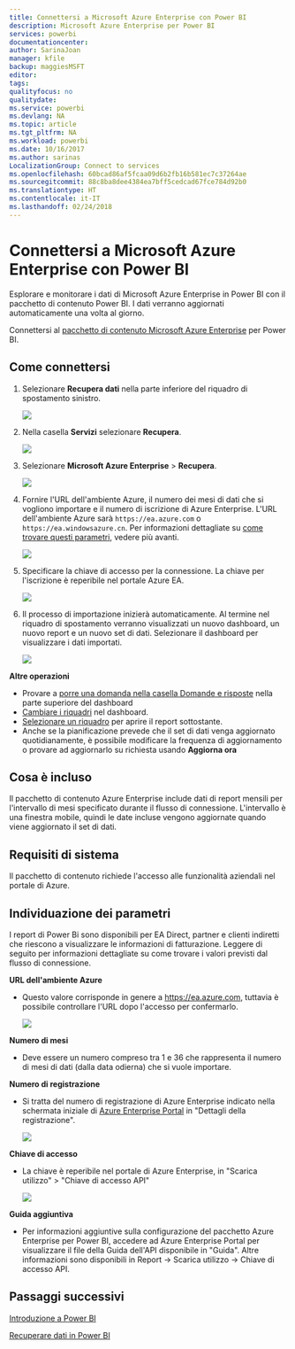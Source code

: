 ```yaml
---
title: Connettersi a Microsoft Azure Enterprise con Power BI
description: Microsoft Azure Enterprise per Power BI
services: powerbi
documentationcenter: 
author: SarinaJoan
manager: kfile
backup: maggiesMSFT
editor: 
tags: 
qualityfocus: no
qualitydate: 
ms.service: powerbi
ms.devlang: NA
ms.topic: article
ms.tgt_pltfrm: NA
ms.workload: powerbi
ms.date: 10/16/2017
ms.author: sarinas
LocalizationGroup: Connect to services
ms.openlocfilehash: 60bcad86af5fcaa09d6b2fb16b581ec7c37264ae
ms.sourcegitcommit: 88c8ba8dee4384ea7bff5cedcad67fce784d92b0
ms.translationtype: HT
ms.contentlocale: it-IT
ms.lasthandoff: 02/24/2018
---
```

# <a name="connect-to-microsoft-azure-enterprise-with-power-bi"></a>Connettersi a Microsoft Azure Enterprise con Power BI
Esplorare e monitorare i dati di Microsoft Azure Enterprise in Power BI con il pacchetto di contenuto Power BI. I dati verranno aggiornati automaticamente una volta al giorno.

Connettersi al [pacchetto di contenuto Microsoft Azure Enterprise](https://app.powerbi.com/getdata/services/azure-enterprise) per Power BI.

## <a name="how-to-connect"></a>Come connettersi
1. Selezionare **Recupera dati** nella parte inferiore del riquadro di spostamento sinistro.
   
    ![](media/service-connect-to-azure-enterprise/getdata.png)
2. Nella casella **Servizi** selezionare **Recupera**.
   
   ![](media/service-connect-to-azure-enterprise/services.png)
3. Selezionare **Microsoft Azure Enterprise** \> **Recupera**.
   
   ![](media/service-connect-to-azure-enterprise/mazureenterprise.png)
4. Fornire l'URL dell'ambiente Azure, il numero dei mesi di dati che si vogliono importare e il numero di iscrizione di Azure Enterprise. L'URL dell'ambiente Azure sarà `https://ea.azure.com` o `https://ea.windowsazure.cn`. Per informazioni dettagliate su [come trovare questi parametri](#FindingParams), vedere più avanti.
   
    ![](media/service-connect-to-azure-enterprise/params.png)
5. Specificare la chiave di accesso per la connessione. La chiave per l'iscrizione è reperibile nel portale Azure EA.
   
    ![](media/service-connect-to-azure-enterprise/creds.png)
6. Il processo di importazione inizierà automaticamente. Al termine nel riquadro di spostamento verranno visualizzati un nuovo dashboard, un nuovo report e un nuovo set di dati. Selezionare il dashboard per visualizzare i dati importati.
   
   ![](media/service-connect-to-azure-enterprise/dashboard.png)

**Altre operazioni**

* Provare a [porre una domanda nella casella Domande e risposte](power-bi-q-and-a.md) nella parte superiore del dashboard
* [Cambiare i riquadri](service-dashboard-edit-tile.md) nel dashboard.
* [Selezionare un riquadro](service-dashboard-tiles.md) per aprire il report sottostante.
* Anche se la pianificazione prevede che il set di dati venga aggiornato quotidianamente, è possibile modificare la frequenza di aggiornamento o provare ad aggiornarlo su richiesta usando **Aggiorna ora**

## <a name="whats-included"></a>Cosa è incluso
Il pacchetto di contenuto Azure Enterprise include dati di report mensili per l'intervallo di mesi specificato durante il flusso di connessione. L'intervallo è una finestra mobile, quindi le date incluse vengono aggiornate quando viene aggiornato il set di dati.

## <a name="system-requirements"></a>Requisiti di sistema
Il pacchetto di contenuto richiede l'accesso alle funzionalità aziendali nel portale di Azure.

<a name="FindingParams"></a>

## <a name="finding-parameters"></a>Individuazione dei parametri
I report di Power Bi sono disponibili per EA Direct, partner e clienti indiretti che riescono a visualizzare le informazioni di fatturazione. Leggere di seguito per informazioni dettagliate su come trovare i valori previsti dal flusso di connessione.

**URL dell'ambiente Azure**

* Questo valore corrisponde in genere a https://ea.azure.com, tuttavia è possibile controllare l'URL dopo l'accesso per confermarlo.
  
    ![](media/service-connect-to-azure-enterprise/params3.png)

**Numero di mesi**

* Deve essere un numero compreso tra 1 e 36 che rappresenta il numero di mesi di dati (dalla data odierna) che si vuole importare.

**Numero di registrazione**

* Si tratta del numero di registrazione di Azure Enterprise indicato nella schermata iniziale di [Azure Enterprise Portal](https://ea.azure.com/) in "Dettagli della registrazione".
  
    ![](media/service-connect-to-azure-enterprise/params2.png)

**Chiave di accesso**

* La chiave è reperibile nel portale di Azure Enterprise, in "Scarica utilizzo" > "Chiave di accesso API"
  
    ![](media/service-connect-to-azure-enterprise/creds2.png)

**Guida aggiuntiva**

* Per informazioni aggiuntive sulla configurazione del pacchetto Azure Enterprise per Power BI, accedere ad Azure Enterprise Portal per visualizzare il file della Guida dell'API disponibile in "Guida". Altre informazioni sono disponibili in Report -> Scarica utilizzo -> Chiave di accesso API.

## <a name="next-steps"></a>Passaggi successivi
[Introduzione a Power BI](service-get-started.md)

[Recuperare dati in Power BI](service-get-data.md)

